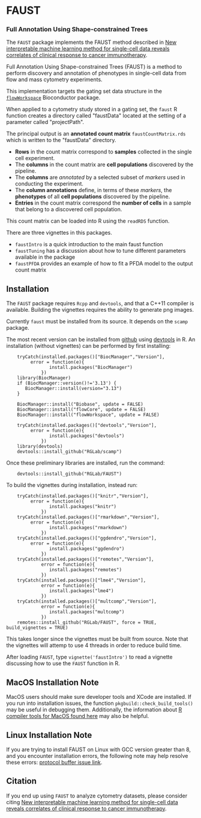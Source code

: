 # FAUST

### Full Annotation Using Shape-constrained Trees

The `FAUST` package implements the FAUST method described in [New interpretable machine learning method for single-cell data reveals correlates of clinical response to cancer immunotherapy](https://www.biorxiv.org/content/10.1101/702118v2).

Full Annotation Using Shape-constrained Trees (FAUST) is a method to perform discovery and annotation of phenotypes in single-cell data from flow and mass cytometry experiments.

This implementation targets the gating set data structure in the [`flowWorkspace`](https://bioconductor.org/packages/release/bioc/html/flowWorkspace.html) Bioconductor package.

When applied to a cytometry study stored in a gating set, the `faust` R function creates a directory called "faustData" located at the setting of a parameter called "projectPath".

The principal output is an **annotated count matrix** `faustCountMatrix.rds` which is written to the "faustData" directory.

- **Rows** in the count matrix correspond to **samples** collected in the single cell experiment.
- The **columns** in the count matrix are **cell populations** discovered by the pipeline. 
- The **columns** are *annotated* by a selected subset of *markers* used in conducting the experiment.
- The **column annotations** define, in terms of these *markers*, the **phenotypes** of all **cell populations** discovered by the pipeline.
- **Entries** in the count matrix correspond the **number of cells** in a sample that belong to a discovered cell population. 

This count matrix can be loaded into R using the `readRDS` function.

There are three vignettes in this packages.

- `faustIntro` is a quick introduction to the main faust function
- `faustTuning` has a discussion about how to tune different parameters available in the package
- `faustPFDA` provides an example of how to fit a PFDA model to the output count matrix

## Installation

The `FAUST` package requires `Rcpp` and `devtools`, and that a C++11 compiler is available. Building the vignettes requires the ability to generate png images.

Currently `faust` must be installed from its source. It depends on the `scamp` package. 

The most recent version can be installed from [github](https://github.com/FredHutch/faust) using [devtools](https://github.com/r-lib/devtools) in R. An installation (without vignettes) can be performed by first installing:

```
    tryCatch(installed.packages()["BiocManager","Version"],
	     error = function(e){
                install.packages("BiocManager")
             })	
    library(BiocManager)
    if (BiocManager::version()!='3.13') {
       BiocManager::install(version="3.13")
    }

    BiocManager::install("Biobase", update = FALSE)
    BiocManager::install("flowCore", update = FALSE)
    BiocManager::install("flowWorkspace", update = FALSE)

    tryCatch(installed.packages()["devtools","Version"],
	     error = function(e){
                install.packages("devtools")
             })	
    library(devtools)
    devtools::install_github("RGLab/scamp")
```

Once these preliminary libraries are installed, run the command:

```
    devtools::install_github("RGLab/FAUST")
```

To build the vignettes during installation, instead run:

```
    tryCatch(installed.packages()["knitr","Version"],
	     error = function(e){
                install.packages("knitr")
             })	
    tryCatch(installed.packages()["rmarkdown","Version"],
	     error = function(e){
                install.packages("rmarkdown")
             })
    tryCatch(installed.packages()["ggdendro","Version"],
	     error = function(e){
                install.packages("ggdendro")
             })
    tryCatch(installed.packages()["remotes","Version"],
    	     error = function(e){
                install.packages("remotes")
             })	
    tryCatch(installed.packages()["lme4","Version"],
    	     error = function(e){
                install.packages("lme4")
             })	
    tryCatch(installed.packages()["multcomp","Version"],
    	     error = function(e){
                install.packages("multcomp")
             })	
    remotes::install_github("RGLab/FAUST", force = TRUE, build_vignettes = TRUE)
```

This takes longer since the vignettes must be built from source. Note that the vignettes will attemp to use 4 threads in order to reduce build time. 

After loading `FAUST`, type `vignette('faustIntro')` to read a vignette discussing how to use the `FAUST` function in R.

## MacOS Installation Note 

MacOS users should make sure developer tools and XCode are installed. If you run into installation issues, the function `pkgbuild::check_build_tools()` may be useful in debugging them. Additionally, the information about [R compiler tools for MacOS found here](https://thecoatlessprofessor.com/programming/cpp/r-compiler-tools-for-rcpp-on-macos/) may also be helpful.

## Linux Installation Note 

If you are trying to install FAUST on Linux with GCC version greater than 8, and you encounter installation errors, the following note may help resolve these errors: [protocol buffer issue link](https://github.com/protocolbuffers/protobuf/issues/5144#issuecomment-688723405).

## Citation

If you end up using `FAUST` to analyze cytometry datasets, please consider citing [New interpretable machine learning method for single-cell data reveals correlates of clinical response to cancer immunotherapy](https://www.biorxiv.org/content/10.1101/702118v2).